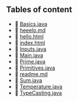 ## Tables of content
- 🤣 [Basics.java](./Basics.java)
- 🤣 [heeelo.md](./heeelo.md)
- 🤣 [hello.html](./hello.html)
- 🤣 [index.html](./index.html)
- 🤣 [Inputs.java](./Inputs.java)
- 🤣 [Main.java](./Main.java)
- 🤣 [Prime.java](./Prime.java)
- 🤣 [Primitives.java](./Primitives.java)
- 🤣 [readme.md](./readme.md)
- 🤣 [Sum.java](./Sum.java)
- 🤣 [Temperature.java](./Temperature.java)
- 🤣 [TypeCasting.java](./TypeCasting.java)
